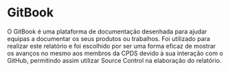 # GitBook

O GitBook é uma plataforma de documentação desenhada para ajudar equipas a documentar os seus produtos ou trabalhos. Foi utilizado para realizar este relatório e foi escolhido por ser uma forma eficaz de mostrar os avanços no mesmo aos membros da CPDS devido à sua interação com o GitHub, permitindo assim utilizar Source Control na elaboração do relatório.
